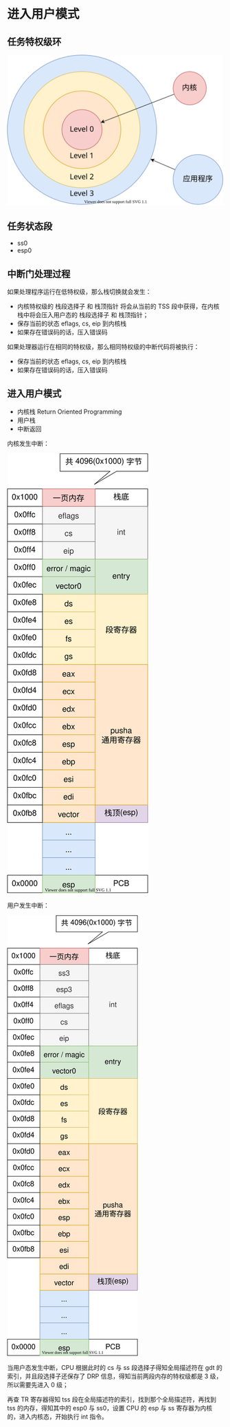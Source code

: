 # 进入用户模式

## 任务特权级环

![](./pics/Privilege_Level.drawio.svg)

## 任务状态段

- ss0
- esp0

## 中断门处理过程

如果处理程序运行在低特权级，那么栈切换就会发生：

- 内核特权级的 栈段选择子 和 栈顶指针 将会从当前的 TSS 段中获得，在内核栈中将会压入用户态的 栈段选择子 和 栈顶指针；
- 保存当前的状态 eflags, cs, eip 到内核栈
- 如果存在错误码的话，压入错误码

如果处理器运行在相同的特权级，那么相同特权级的中断代码将被执行：

- 保存当前的状态 eflags, cs, eip 到内核栈
- 如果存在错误码的话，压入错误码

## 进入用户模式

- 内核栈 Return Oriented Programming 
- 用户栈
- 中断返回

内核发生中断：

![](./pics/interrupt_context.drawio.svg)

用户发生中断：

![](./pics/interrupt_context_user2kernel.drawio.svg)


当用户态发生中断，CPU 根据此时的 cs 与 ss 段选择子得知全局描述符在 gdt 的索引，并且段选择子还保存了 DRP 信息，得知当前两段内存的特权级都是 3 级，所以需要先进入 0 级；

再查 TR 寄存器得知 tss 段在全局描述符的索引，找到那个全局描述符，再找到 tss 的内存，得知其中的 esp0 与 ss0，设置 CPU 的 esp 与 ss 寄存器为内核的，进入内核态，开始执行 int 指令。